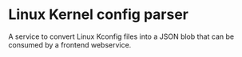 # Linux Kernel config parser

A service to convert Linux Kconfig files into a JSON blob
that can be consumed by a frontend webservice.

